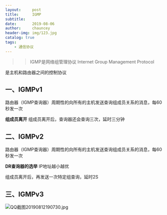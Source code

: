 ```yaml
---
layout:     post
title:      IGMP
subtitle:   
date:       2019-08-06
author:     chauncey
header-img: img/123.jpg
catalog: true
tags:
    - 通信协议
---
```


>> IGMP是网络组管理协议  Internet Group Management Protocol  

是主机和路由器之间的控制协议

## 一、IGMPv1

路由器（IGMP查询器）周期性的向所有的主机发送查询组成员关系的消息，每60秒发一次

**组成员离开**   组成员离开后，查询器还会查询三次，延时三分钟

## 二、IGMPv2

路由器（IGMP查询器）周期性的向所有的主机发送查询组成员关系的消息，每60秒发一次

**DR查询器的选举**  IP地址越小越优

组成员离开后，再发送一次特定组查询，延时2S

## 三、IGMPv3

![QQ截图20190812190730.jpg](https://i.loli.net/2019/08/12/fS1Gq3uDWHzyisK.jpg)






